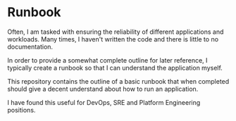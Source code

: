 # Runbook

Often, I am tasked with ensuring the reliability of different applications and workloads. Many times, I haven't written the code and there is little to no documentation.

In order to provide a somewhat complete outline for later reference, I typically create a runbook so that I can understand the application myself.

This repository contains the outline of a basic runbook that when completed should give a decent understand about how to run an application.

I have found this useful for DevOps, SRE and Platform Engineering positions.
